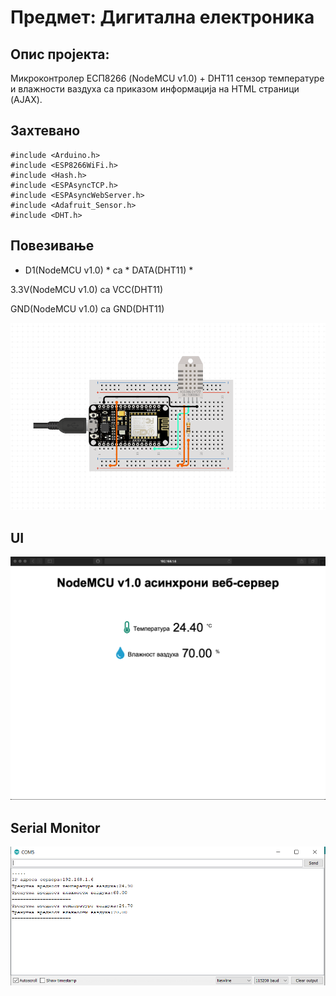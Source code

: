 # Предмет: Дигитална електроника

## Опис пројекта: 

Микроконтролер ЕСП8266 (NodeMCU v1.0) + DHT11 сензор температуре и влажности ваздуха са 
приказом информација на HTML страници (AJAX).

## Захтевано 

``` Arduino
#include <Arduino.h>
#include <ESP8266WiFi.h>
#include <Hash.h>
#include <ESPAsyncTCP.h>
#include <ESPAsyncWebServer.h>
#include <Adafruit_Sensor.h>
#include <DHT.h>
```
## Повезивање

* D1(NodeMCU v1.0) * са * DATA(DHT11) *

3.3V(NodeMCU v1.0) са VCC(DHT11)

GND(NodeMCU v1.0) са GND(DHT11)

![shema](/img/shema.png)

## UI

![UI](/img/UserInterface.png)

## Serial Monitor

![SM](/img/SerialMonitor.png)
